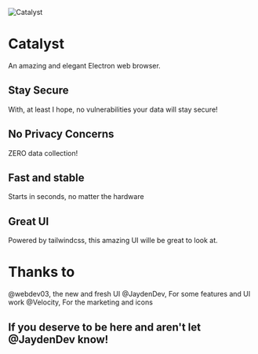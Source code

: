 ![Catalyst](https://raw.githubusercontent.com/JaydenDev/Catalyst/master/assets/banner.svg)
# Catalyst
An amazing and elegant Electron web browser.
## Stay Secure
With, at least I hope, no vulnerabilities your data will stay secure!
## No Privacy Concerns
ZERO data collection!
## Fast and stable
Starts in seconds, no matter the hardware
## Great UI
Powered by tailwindcss, this amazing UI wille be great to look at.
# Thanks to
@webdev03, the new and fresh UI
@JaydenDev, For some features and UI work
@Velocity, For the marketing and icons
## If you deserve to be here and aren't let @JaydenDev know!
